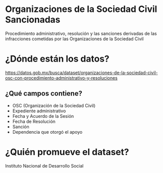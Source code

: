 # Organizaciones de la Sociedad Civil Sancionadas
Procedimiento administrativo, resolución y las sanciones derivadas de las infracciones cometidas por las Organizaciones de la Sociedad Civil

# ¿Dónde están los datos?
https://datos.gob.mx/busca/dataset/organizaciones-de-la-sociedad-civil-osc-con-procedimiento-administrativo-y-resoluciones

## ¿Qué campos contiene?
+ OSC (Organización de la Sociedad Civil)
+ Expediente administrativo
+ Fecha y Acuerdo de la Sesión
+ Fecha de Resolución
+ Sanción
+ Dependencia que otorgó el apoyo

# ¿Quién promueve el dataset?
Instituto Nacional de Desarrollo Social

